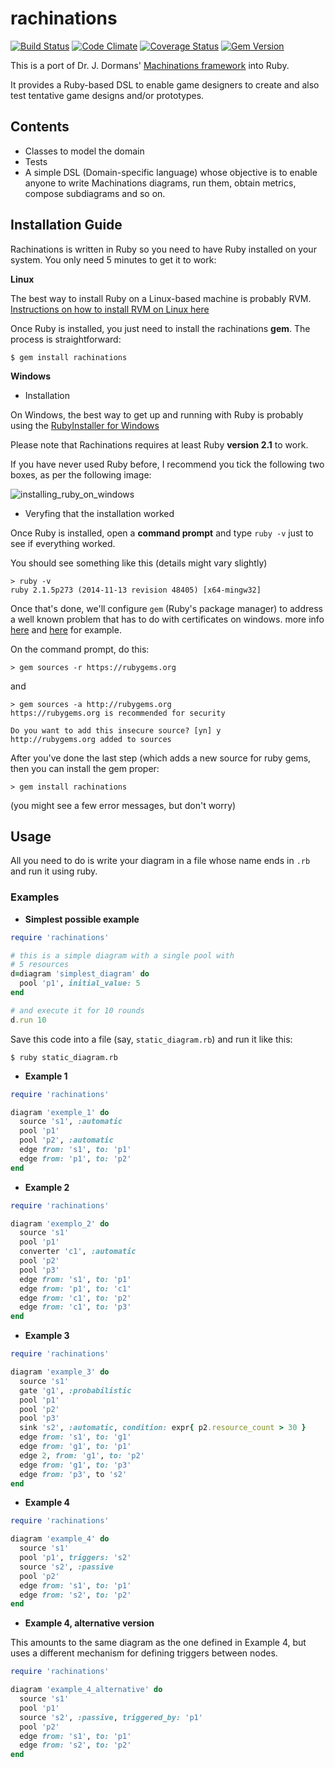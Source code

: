 rachinations
====================
[![Build Status](https://travis-ci.org/queirozfcom/rachinations.svg?branch=master)](https://travis-ci.org/queirozfcom/rachinations?branch=master)
[![Code Climate](https://codeclimate.com/github/queirozfcom/rachinations.png)](https://codeclimate.com/github/queirozfcom/rachinations)
[![Coverage Status](https://coveralls.io/repos/queirozfcom/rachinations/badge.png?branch=master)](https://coveralls.io/r/queirozfcom/rachinations?branch=master)
[![Gem Version](https://badge.fury.io/rb/rachinations.svg)](http://badge.fury.io/rb/rachinations)

This is a port of Dr. J. Dormans' [Machinations framework](http://www.jorisdormans.nl/machinations/) into Ruby.

It provides a Ruby-based DSL to enable game designers to create and also test tentative game designs and/or prototypes.

## Contents

- Classes to model the domain
- Tests
- A simple DSL (Domain-specific language) whose objective is to enable anyone to write Machinations diagrams, run them, obtain metrics, compose subdiagrams and so on.

## Installation Guide

Rachinations is written in Ruby so you need to have Ruby installed on your system. You only need 5 minutes to get it to work:

**Linux**

  The best way to install Ruby on a Linux-based machine is probably RVM. [Instructions on how to install RVM on Linux here](http://queirozf.com/entries/tutorial-and-examples-on-how-to-use-rvm-on-linux)

  Once Ruby is installed, you just need to install the rachinations **gem**. The process is straightforward:

  ```
  $ gem install rachinations
  ```

**Windows**

  - Installation

  On Windows, the best way to get up and running with Ruby is probably using the [RubyInstaller for Windows](http://rubyinstaller.org/)

  Please note that Rachinations requires at least Ruby **version 2.1** to work.

  If you have never used Ruby before, I recommend you tick the following two boxes, as per the following image:

  ![installing_ruby_on_windows](http://i.imgur.com/zkOlQ0b.png)

  - Veryfing that the installation worked

  Once Ruby is installed, open a **command prompt** and type `ruby -v` just to see if everything worked.

  You should see something like this (details might vary slightly)

  ```
  > ruby -v
  ruby 2.1.5p273 (2014-11-13 revision 48405) [x64-mingw32]
  ```

  Once that's done, we'll configure `gem` (Ruby's package manager) to address a well known problem that has to do with certificates on windows. more info [here](http://stackoverflow.com/questions/9962051/could-not-find-a-valid-gem-in-any-repository-rubygame-and-others) and [here](http://help.rubygems.org/discussions/problems/19761-could-not-find-a-valid-gem) for example.

  On the command prompt, do this:

  ```
  > gem sources -r https://rubygems.org
  ```
  and

  ```
  > gem sources -a http://rubygems.org
  https://rubygems.org is recommended for security

  Do you want to add this insecure source? [yn] y
  http://rubygems.org added to sources
  ```

  After you've done the last step (which adds a new source for ruby gems, then you can install the gem proper:

  ```
  > gem install rachinations
  ```
  (you might see a few error messages, but don't worry)

## Usage

All you need to do is write your diagram in a file whose name ends in `.rb` and run it using ruby.

### Examples

- **Simplest possible example**

 ```ruby
 require 'rachinations'

 # this is a simple diagram with a single pool with
 # 5 resources
 d=diagram 'simplest_diagram' do
   pool 'p1', initial_value: 5
 end

 # and execute it for 10 rounds
 d.run 10
 ```

 Save this code into a file (say, `static_diagram.rb`) and run it like this:

 ```
 $ ruby static_diagram.rb
 ```

- **Example 1**

 ```ruby
 require 'rachinations'

 diagram 'exemple_1' do
   source 's1', :automatic
   pool 'p1'
   pool 'p2', :automatic
   edge from: 's1', to: 'p1'
   edge from: 'p1', to: 'p2'
 end
 ```

- **Example 2**

 ```ruby
 require 'rachinations'

 diagram 'exemplo_2' do
   source 's1'
   pool 'p1'
   converter 'c1', :automatic
   pool 'p2'
   pool 'p3'
   edge from: 's1', to: 'p1'
   edge from: 'p1', to: 'c1'
   edge from: 'c1', to: 'p2'
   edge from: 'c1', to: 'p3'
 end
 ```

- **Example 3**

 ```ruby
 require 'rachinations'

 diagram 'example_3' do
   source 's1'
   gate 'g1', :probabilistic
   pool 'p1'
   pool 'p2'
   pool 'p3'
   sink 's2', :automatic, condition: expr{ p2.resource_count > 30 }
   edge from: 's1', to: 'g1'
   edge from: 'g1', to: 'p1'
   edge 2, from: 'g1', to: 'p2'
   edge from: 'g1', to: 'p3'
   edge from: 'p3', to 's2'
 end
 ```

- **Example 4**

 ```ruby
 require 'rachinations'

 diagram 'example_4' do
   source 's1'
   pool 'p1', triggers: 's2'
   source 's2', :passive
   pool 'p2'
   edge from: 's1', to: 'p1'
   edge from: 's2', to: 'p2'
 end
 ```

- **Example 4, alternative version**

 This amounts to the same diagram as the one defined in Example 4, but uses a different mechanism for defining triggers between nodes.

 ```ruby
 require 'rachinations'

 diagram 'example_4_alternative' do
   source 's1'
   pool 'p1'
   source 's2', :passive, triggered_by: 'p1'
   pool 'p2'
   edge from: 's1', to: 'p1'
   edge from: 's2', to: 'p2'
 end
 ```






